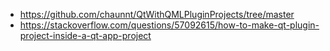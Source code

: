 - https://github.com/chaunnt/QtWithQMLPluginProjects/tree/master
- https://stackoverflow.com/questions/57092615/how-to-make-qt-plugin-project-inside-a-qt-app-project
